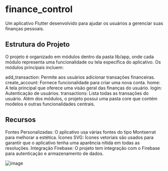 # finance_control
Um aplicativo Flutter desenvolvido para ajudar os usuários a gerenciar suas finanças pessoais.

## Estrutura do Projeto
O projeto é organizado em módulos dentro da pasta lib/app, onde cada módulo representa uma funcionalidade ou tela específica do aplicativo. Os módulos principais incluem:

add_transaction: Permite aos usuários adicionar transações financeiras.
create_account: Fornece funcionalidade para criar uma nova conta.
home: A tela principal que oferece uma visão geral das finanças do usuário.
login: Autenticação de usuários.
transactions: Lista todas as transações do usuário.
Além dos módulos, o projeto possui uma pasta core que contém modelos e outras funcionalidades centrais.

## Recursos
Fontes Personalizadas: O aplicativo usa várias fontes do tipo Montserrat para melhorar a estética.
Ícones SVG: Ícones vetoriais são usados para garantir que o aplicativo tenha uma aparência nítida em todas as resoluções.
Integração Firebase: O projeto tem integração com o Firebase para autenticação e armazenamento de dados.

![image](https://github.com/danielmaques/finance_control/assets/76397634/5561b0a6-8e5e-4937-9546-68b031c1c433)
